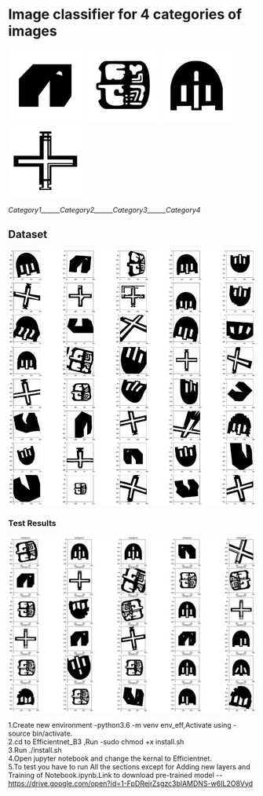 <h1>Image classifier for 4 categories of images</h1>
<p>
<img src="https://github.com/Aakroat/EfficientNet_B3/blob/master/Images/1052.png" | width=150>
<img src="https://github.com/Aakroat/EfficientNet_B3/blob/master/Images/6052.png" | width=150>
<img src="https://github.com/Aakroat/EfficientNet_B3/blob/master/Images/4052.png" | width=150>
<img src="https://github.com/Aakroat/EfficientNet_B3/blob/master/Images/C053.png" | width=150>
</p>
<p align="left"><em>Category1______Category2______Category3______Category4</em></p>
<h2>Dataset</h2>
<p align="center"><img src="https://github.com/Aakroat/EfficientNet_B3/blob/master/Images/dataset.png"></p>
<h3>Test Results</h3>
<p align="center"><img src="https://github.com/Aakroat/EfficientNet_B3/blob/master/Images/result.png"></p>

1.Create new environment -python3.6 -m venv env_eff,Activate using -source bin/activate. <br/>
2.cd to Efficientnet_B3 ,Run -sudo chmod +x install.sh <br/>
3.Run ./install.sh <br/>
4.Open jupyter notebook and change the kernal to Efficientnet.<br/>
5.To test you have to run All the sections except for Adding new layers and Training of Notebook.ipynb.Link to download pre-trained model --https://drive.google.com/open?id=1-FpDRejrZsgzc3blAMDNS-w6IL2O8Vyd 
